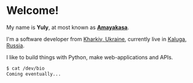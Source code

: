 # Welcome!

My name is **Yuly**, at most known as [**Amayakasa**](https://github.com/amayakasa).

I'm a software developer from [Kharkiv, Ukraine](https://en.wikipedia.org/wiki/Kharkiv), currently live
in [Kaluga, Russia](https://en.wikipedia.org/wiki/Kaluga).

I like to build things with Python, make web-applications and APIs.


```bash
$ cat /dev/bio
Coming eventually...
```

